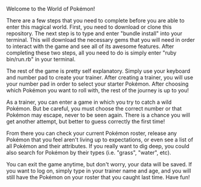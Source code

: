 Welcome to the World of Pokémon!

There are a few steps that you need to complete before you are able
to enter this magical world. First, you need to download or clone this
repository. The next step is to type and enter "bundle install" into your
terminal. This will download the necessary gems that you will need in order
to interact with the game and see all of its awesome features.
After completing these two steps, all you need to do is simply enter
"ruby bin/run.rb" in your terminal.

The rest of the game is pretty self explanatory. Simply use your keyboard
and number pad to create your trainer. After creating a trainer, you will use
your number pad in order to select your starter Pokémon. After choosing
which Pokémon you want to roll with, the rest of the journey is up to you!

As a trainer, you can enter a game in which you try to catch a wild Pokémon.
But be careful, you must choose the correct number or that Pokémon may escape,
never to be seen again. There is a chance you will get another attempt, but
better to guess correctly the first time!

From there you can check your current Pokémon roster, release any Pokémon
that you feel aren't living up to expectations, or even see a list of all
Pokémon and their attributes. If you really want to dig deep, you could also
search for Pokémon by their types (i.e. "grass", "water", etc).

You can exit the game anytime, but don't worry, your data will be saved. If
you want to log on, simply type in your trainer name and age, and you will
still have the Pokémon on your roster that you caught last time. Have fun!
